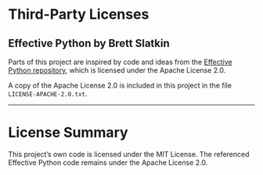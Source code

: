 # Third-Party Licenses

## Effective Python by Brett Slatkin

Parts of this project are inspired by code and ideas from the
[Effective Python repository](https://github.com/bslatkin/effectivepython),
which is licensed under the Apache License 2.0.

A copy of the Apache License 2.0 is included in this project in the file
`LICENSE-APACHE-2.0.txt`.

---

# License Summary

This project’s own code is licensed under the MIT License.
The referenced Effective Python code remains under the Apache License 2.0.
